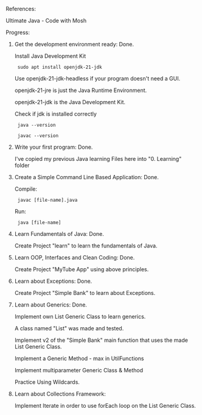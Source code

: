 References:

Ultimate Java - Code with Mosh


Progress: 

1. Get the development environment ready: Done.

    Install Java Development Kit
        
        sudo apt install openjdk-21-jdk

    Use openjdk-21-jdk-headless if your program doesn't need a GUI. 

    openjdk-21-jre is just the Java Runtime Environment. 
    
    openjdk-21-jdk is the Java Development Kit.

    Check if jdk is installed correctly

        java --version

        javac --version


2. Write your first program: Done.

    I've copied my previous Java learning Files here into "0. Learning" folder

3. Create a Simple Command Line Based Application: Done. 

    Compile: 

        javac [file-name].java

    Run: 

        java [file-name]

4. Learn Fundamentals of Java: Done.

    Create Project "learn" to learn the fundamentals of Java.

5. Learn OOP, Interfaces and Clean Coding: Done.
    
    Create Project "MyTube App" using above principles.

6. Learn about Exceptions: Done.
    
    Create Project "Simple Bank" to learn about Exceptions.

7. Learn about Generics: Done.

    Implement own List Generic Class to learn generics. 

    A class named "List" was made and tested.
    
    Implement v2 of the "Simple Bank" main function that uses the made List Generic Class.

    Implement a Generic Method - max in UtilFunctions

    Implement multiparameter Generic Class & Method

    Practice Using Wildcards.

8. Learn about Collections Framework: 

    Implement Iterate in order to use forEach loop on the List Generic Class.

    